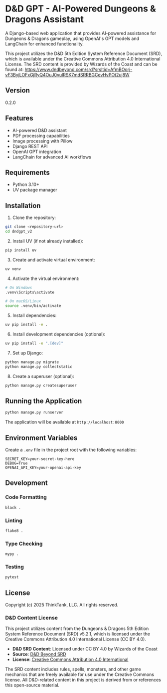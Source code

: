 # D&D GPT - AI-Powered Dungeons & Dragons Assistant

A Django-based web application that provides AI-powered assistance for Dungeons & Dragons gameplay, using OpenAI's GPT models and LangChain for enhanced functionality.

This project utilizes the D&D 5th Edition System Reference Document (SRD), which is available under the Creative Commons Attribution 4.0 International License. The SRD content is provided by Wizards of the Coast and can be found at: https://www.dndbeyond.com/srd?srsltid=AfmBOorj-vF3ByjLOFxGjRyQ4OuJ0vulRSK7mdSRRBGCevHvPOt2uj8W

## Version

0.2.0

## Features

- AI-powered D&D assistant
- PDF processing capabilities
- Image processing with Pillow
- Django REST API
- OpenAI GPT integration
- LangChain for advanced AI workflows

## Requirements

- Python 3.10+
- UV package manager

## Installation

1. Clone the repository:

```bash
git clone <repository-url>
cd dndgpt_v2
```

2. Install UV (if not already installed):

```bash
pip install uv
```

3. Create and activate virtual environment:

```bash
uv venv
```

4. Activate the virtual environment:

```bash
# On Windows
.venv\Scripts\activate

# On macOS/Linux
source .venv/bin/activate
```

5. Install dependencies:

```bash
uv pip install -e .
```

6. Install development dependencies (optional):

```bash
uv pip install -e ".[dev]"
```

7. Set up Django:

```bash
python manage.py migrate
python manage.py collectstatic
```

8. Create a superuser (optional):

```bash
python manage.py createsuperuser
```

## Running the Application

```bash
python manage.py runserver
```

The application will be available at `http://localhost:8000`

## Environment Variables

Create a `.env` file in the project root with the following variables:

```
SECRET_KEY=your-secret-key-here
DEBUG=True
OPENAI_API_KEY=your-openai-api-key
```

## Development

### Code Formatting

```bash
black .
```

### Linting

```bash
flake8 .
```

### Type Checking

```bash
mypy .
```

### Testing

```bash
pytest
```

## License

Copyright (c) 2025 ThinkTank, LLC. All rights reserved.

### D&D Content License

This project utilizes content from the Dungeons & Dragons 5th Edition System Reference Document (SRD) v5.2.1, which is licensed under the Creative Commons Attribution 4.0 International License (CC BY 4.0). 

- **D&D SRD Content**: Licensed under CC BY 4.0 by Wizards of the Coast
- **Source**: [D&D Beyond SRD](https://www.dndbeyond.com/srd)
- **License**: [Creative Commons Attribution 4.0 International](https://creativecommons.org/licenses/by/4.0/)

The SRD content includes rules, spells, monsters, and other game mechanics that are freely available for use under the Creative Commons license. All D&D-related content in this project is derived from or references this open-source material.
